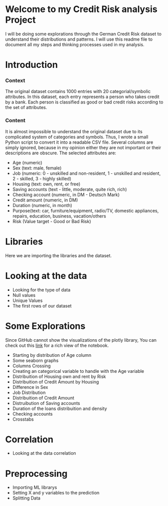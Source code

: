 # Welcome to my Credit Risk analysis Project

I will be doing some explorations through the German Credit Risk dataset to understand their distributions and patterns. I will use this readme file to document all my steps and thinking processes used in my analysis.

# Introduction 

### Context
The original dataset contains 1000 entries with 20 categorial/symbolic attributes. In this dataset, each entry represents a person who takes credit by a bank. Each person is classified as good or bad credit risks according to the set of attributes.

### Content
It is almost impossible to understand the original dataset due to its complicated system of categories and symbols. Thus, I wrote a small Python script to convert it into a readable CSV file. Several columns are simply ignored, because in my opinion either they are not important or their descriptions are obscure. The selected attributes are:

- Age (numeric)
- Sex (text: male, female)
- Job (numeric: 0 - unskilled and non-resident, 1 - unskilled and resident, 2 - skilled, 3 - highly skilled)
- Housing (text: own, rent, or free)
- Saving accounts (text - little, moderate, quite rich, rich)
- Checking account (numeric, in DM - Deutsch Mark)
- Credit amount (numeric, in DM)
- Duration (numeric, in month)
- Purpose(text: car, furniture/equipment, radio/TV, domestic appliances, repairs, education, business, vacation/others
- Risk (Value target - Good or Bad Risk)

# Libraries

Here we are importing the libraries and the dataset.

# Looking at the data

- Looking for the type of data
- Null values
- Unique Values
- The first rows of our dataset

# Some Explorations

Since GitHub cannot show the visualizations of the plotly library, You can check out this [link](https://nbviewer.org/github/TheArc21/Credit-Risk/blob/main/Credit_Risk_Model.ipynb) for a rich view of the notebook.
- Starting by distribution of Age column
- Some seaborn graphs
- Columns Crossing
- Creating an categorical variable to handle with the Age variable
- Distribuition of Housing own and rent by Risk
- Distribuition of Credit Amount by Housing
- Difference in Sex
- Job Distribution
- Distribuition of Credit Amount
- Distruibution of Saving accounts
- Duration of the loans distribuition and density
- Checking accounts
- Crosstabs

# Correlation
- Looking at the data correlation

# Preprocessing
- Importing ML librarys
- Setting X and y variables to the prediction
- Splitting Data
